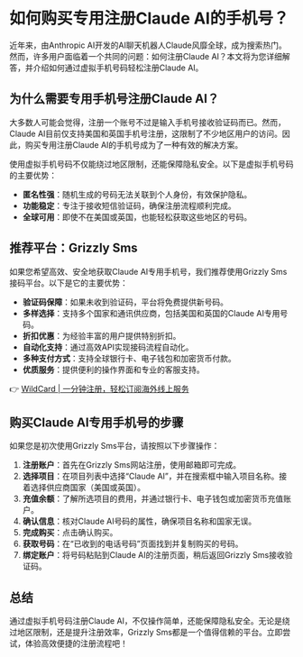 # 如何购买专用注册Claude AI的手机号？

近年来，由Anthropic AI开发的AI聊天机器人Claude风靡全球，成为搜索热门。然而，许多用户面临着一个共同的问题：如何注册Claude AI？本文将为您详细解答，并介绍如何通过虚拟手机号码轻松注册Claude AI。

## 为什么需要专用手机号注册Claude AI？

大多数人可能会觉得，注册一个账号不过是输入手机号接收验证码而已。然而，Claude AI目前仅支持美国和英国手机号注册，这限制了不少地区用户的访问。因此，购买专用注册Claude AI的手机号成为了一种有效的解决方案。

使用虚拟手机号码不仅能绕过地区限制，还能保障隐私安全。以下是虚拟手机号码的主要优势：

- **匿名性强**：随机生成的号码无法关联到个人身份，有效保护隐私。
- **功能稳定**：专注于接收短信验证码，确保注册流程顺利完成。
- **全球可用**：即使不在美国或英国，也能轻松获取这些地区的号码。

## 推荐平台：Grizzly Sms

如果您希望高效、安全地获取Claude AI专用手机号，我们推荐使用Grizzly Sms接码平台。以下是它的主要优势：

- **验证码保障**：如果未收到验证码，平台将免费提供新号码。
- **多样选择**：支持多个国家和通讯供应商，包括美国和英国的Claude AI专用号码。
- **折扣优惠**：为经验丰富的用户提供特别折扣。
- **自动化支持**：通过高效API实现接码流程自动化。
- **多种支付方式**：支持全球银行卡、电子钱包和加密货币付款。
- **优质服务**：提供便利的操作界面和专业的客服支持。

👉 [WildCard | 一分钟注册，轻松订阅海外线上服务](https://bbtdd.com/WildCard)

## 购买Claude AI专用手机号的步骤

如果您是初次使用Grizzly Sms平台，请按照以下步骤操作：

1. **注册账户**：首先在Grizzly Sms网站注册，使用邮箱即可完成。
2. **选择项目**：在项目列表中选择“Claude AI”，并在搜索框中输入项目名称。接着选择供应商国家（美国或英国）。
3. **充值余额**：了解所选项目的费用，并通过银行卡、电子钱包或加密货币充值账户。
4. **确认信息**：核对Claude AI号码的属性，确保项目名称和国家无误。
5. **完成购买**：点击确认购买。
6. **获取号码**：在“已收到的电话号码”页面找到并复制购买的号码。
7. **绑定账户**：将号码粘贴到Claude AI的注册页面，稍后返回Grizzly Sms接收验证码。

## 总结

通过虚拟手机号码注册Claude AI，不仅操作简单，还能保障隐私安全。无论是绕过地区限制，还是提升注册效率，Grizzly Sms都是一个值得信赖的平台。立即尝试，体验高效便捷的注册流程吧！